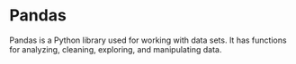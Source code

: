 # Pandas
Pandas is a Python library used for working with data sets.  It has functions for analyzing, cleaning, exploring, and manipulating data.
